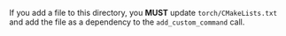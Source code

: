 If you add a file to this directory, you **MUST** update
`torch/CMakeLists.txt` and add the file as a dependency to
the `add_custom_command` call.
